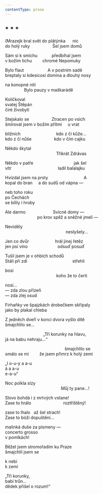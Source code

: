 ```yaml
---
contentType: prose
---
```


## \* \* \*

(Mrazejk bral svět do plátýnka      nic  
do holý ruky                   Šel jsem domů

Sám si k smíchu            předbíhal jsem  
v božím tichu         chromé Nepomuky

Bylo flaut                    A v postním sadě  
breptaly si kdesicosi domina a dlouhý nosy

na konopné niti  
                Bylo pauzy v maškarádě

Kolíčkoval  
svatej Štěpán  
čiré živobytí

Stejskalo se                   Ztracen po vsích  
šmíroval jsem v božím přítmí     u vrat

bližních                              kdo z čí kůže…  
kdo z čí nůše                   kdo v čím cajku

Někdo škytal  
                                           Třikrát Zdrávas

Někdo v patře                                  jak šel  
vítr                                       ladil balalajku

Hvízdal jsem na prsty                              A  
kopal do bran     a do sudů od vápna —

neb toho roku  
po Čechách  
se bílily i hroby

Ale darmo                       Svícné domy —  
                           po krov spěž a sněžné jmelí —

Neviděly  
                                                   neslyšely…

Jen co dvůr                      hrál jinej řetěz  
jen psí víno                         odsuď posuď

Tušil jsem je v ohbích schodů  
Stáli při zdi                                      střehli

bosí  
                                           koho že to čerti

nosí…  
— zda zlou přízeň  
— zda zlej osud

Firhaňky ve špajzkách drobečkem skřípaly  
jako by plakal chleba

Z jedněch dveří v konci dvora vyšlo dítě  
šmajchlilo se…

                                „Tři korunky na hlavu,  
já na babu nehraju…“

                                                  šmajchlilo se  
smálo se mi         že jsem přimrz k holý zemi

„I o-u-y a a-u  
á a a-u  
e-a-u“

Noc polkla slzy  
                                               Můj ty pane…!

Slovo bohdá i z mrtvých vstane!  
Zase to hrálo                           roztříštěný!

zase to lhalo   až šel strach!  
Zase to bóží dopuštění…

malinká duše za písmeny —  
concerto grosso  
v pomlkách!

Běžel jsem stromořadím ku Praze  
šmajchlil jsem se

k nebi  
k zemi

„Tři korunky,  
babí trůn…  
dědek přišel o rozum!“
